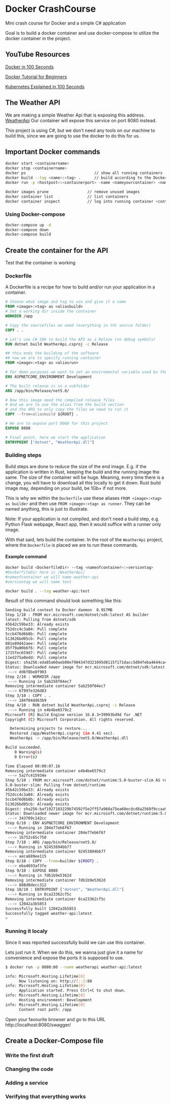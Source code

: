 # Docker CrashCourse

Mini crash course for Docker and a simple C# application

Goal is to build a docker container and use docker-compose to utilize the docker container in the project.
## YouTube Resources

[Docker in 100 Seconds](https://www.youtube.com/watch?v=Gjnup-PuquQ&ab_channel=Fireship)

[Docker Tutorial for Beginners](https://www.youtube.com/watch?v=3c-iBn73dDE&ab_channel=TechWorldwithNana)

[Kubernetes Explained in 100 Seconds](https://www.youtube.com/watch?v=PziYflu8cB8&ab_channel=Fireship)

## The Weather API

We are making a simple Weather Api that is exposing this address.
[WeatherApi](http://localhost:5000/swagger/index.html)
Our container will expose this service on port 8080 instead.

This project is using C#, but we don't need any tools on our machine to build this, since
we are going to use the docker to do this for us.

## Important Docker commands

```sh
docker start <containername>
docker stop <containername>
docker ps                              // show all running containers
docker build --tag <name>:<tag> .      // build according to the Dockerfile
docker run -p <hostpost>:<containerport> -name <nameyourcontainer> <name>:<tag>

docker images prune                 // remove unused images
docker container list               // list containers
docker container inspect            // log into running container <containername>
```

### Using Docker-compose

```sh
docker-compose up -d
docker-compose down
docker-compose build
```

## Create the container for the API

Test that the container is working

### Dockerfile

A Dockerfile is a recipe for how to build and/or run your application in a container.

```Dockerfile
# Choose what image and tag to use and give it a name
FROM <image>:<tag> as <aliasbuild>
# Set a working dir inside the container
WORKDIR /app

# Copy the sourcefiles we need (everything in tht source folder)
COPY . .

# Let's use C# SDK to build the API as a Relase (no debug symbols)
RUN dotnet build WeatherApi.csproj -c Release

## this ends the building of the software
## now we are to specify running container
FROM <image>:<tag> as <aliasrun>

# For demo purposes we want to set an enviromental variable used bu the running app
ENV ASPNETCORE_ENVIRONMENT Development

# The built release is in a subfolder
ARG /app/bin/Release/net5.0/

# Now this image need the compiled release files
# And we are to use the alias from the build section
# and the ARG to only copy the files we need to run it
COPY --from=aliasbuild ${ROOT} .

# We are to expose port 8080 for this project
EXPOSE 8080

# Final point, here we start the application
ENTRYPOINT ["dotnet", "WeatherApi.dll"]
```

### Building steps

Build steps are done to reduce the size of the end image.
E.g. if the application is written in Rust, keeping the build and the running image the same.
The size of the container will be huge. Meaning, every time there is a change, you will have to download all this locally to get it down.
Rust build image may, depending on your build, be 1Gb+ if not more.

This is why we within the `Dockerfile` use these aliases `FROM <image>:<tag> as builder` and then use `FROM <image>:<tag> as runner`. They can be named anything, this is just to illustrate.

Note: If your application is not compiled, and don't need a build step, e.g. Python Flask webpage, React app, then it would suffice with a runner only image.

With that said, lets build the container.
In the root of the `WeatherApi` project, where the `Dockerfile` is placed we are to run these commands.

#### Example command

```sh
docker build <DockerfileDir> --tag <nameofcontainer>:<versiontag>
#DockerfileDir here is /WeatherApi/
#nameofcontainer we will name weather-api
#versiontag we will name test
```

```sh
docker build . --tag weather-api:test
```

Result of this command should look something like this:

```sh
Sending build context to Docker daemon  8.957MB
Step 1/10 : FROM mcr.microsoft.com/dotnet/sdk:latest AS builder
latest: Pulling from dotnet/sdk
45b42c59be33: Already exists 
752dcc4c3a04: Pull complete 
5ccb476d6b8b: Pull complete 
513626bd05cb: Pull complete 
081e89d42aee: Pull complete 
d5f79a00b6f6: Pull complete 
1715fec659d7: Pull complete 
11ed275a0edd: Pull complete 
Digest: sha256:eda85a60aeb00e7904347d321095d8115f171dacc5d84feba4644ca4905c0204
Status: Downloaded newer image for mcr.microsoft.com/dotnet/sdk:latest
 ---> dd6f8be8f903
Step 2/10 : WORKDIR /app
 ---> Running in 5ab250f04ec7
Removing intermediate container 5ab250f04ec7
 ---> 67997e326d83
Step 3/10 : COPY . .
 ---> 184f04dd63b9
Step 4/10 : RUN dotnet build WeatherApi.csproj -c Release
 ---> Running in e4b4be6579c2
Microsoft (R) Build Engine version 16.8.3+39993bd9d for .NET
Copyright (C) Microsoft Corporation. All rights reserved.

  Determining projects to restore...
  Restored /app/WeatherApi.csproj (in 4.41 sec).
  WeatherApi -> /app/bin/Release/net5.0/WeatherApi.dll

Build succeeded.
    0 Warning(s)
    0 Error(s)

Time Elapsed 00:00:07.16
Removing intermediate container e4b4be6579c2
 ---> 5a2fc415934e
Step 5/10 : FROM mcr.microsoft.com/dotnet/runtime:5.0-buster-slim AS runner
5.0-buster-slim: Pulling from dotnet/runtime
45b42c59be33: Already exists 
752dcc4c3a04: Already exists 
5ccb476d6b8b: Already exists 
513626bd05cb: Already exists 
Digest: sha256:baf1927183229b74592f5e2ff57a960a75ea60ecdcd8a2568f9ccaa9e0554d30
Status: Downloaded newer image for mcr.microsoft.com/dotnet/runtime:5.0-buster-slim
 ---> 343709c142cc
Step 6/10 : ENV ASPNETCORE_ENVIRONMENT Development
 ---> Running in 204e77eb6f67
Removing intermediate container 204e77eb6f67
 ---> 1b752c65c750
Step 7/10 : ARG /app/bin/Release/net5.0/
 ---> Running in 92453894bb77
Removing intermediate container 92453894bb77
 ---> aeca689ee115
Step 8/10 : COPY --from=builder ${ROOT} .
 ---> eba4693af3fe
Step 9/10 : EXPOSE 8080
 ---> Running in 7db1b9e5362d
Removing intermediate container 7db1b9e5362d
 ---> 888d0decc312
Step 10/10 : ENTRYPOINT ["dotnet", "WeatherApi.dll"]
 ---> Running in 8ca23362cf5c
Removing intermediate container 8ca23362cf5c
 ---> 12042a3b5853
Successfully built 12042a3b5853
Successfully tagged weather-api:latest
>
```

### Running it localy

Since it was reported successfully build we can use this container.

Lets just run it.
When we do this, we wanna just give it a name for convenience and expose the ports it is supposed to use.

```sh
$ docker run -p 8080:80 --name weatherapi weather-api:latest

info: Microsoft.Hosting.Lifetime[0]
      Now listening on: http://[::]:80
info: Microsoft.Hosting.Lifetime[0]
      Application started. Press Ctrl+C to shut down.
info: Microsoft.Hosting.Lifetime[0]
      Hosting environment: Development
info: Microsoft.Hosting.Lifetime[0]
      Content root path: /app

```

Open your favourite browser and go to this URL
http://localhost:8080/swagger/

## Create a Docker-Compose file


### Write the first draft

### Changing the code

### Adding a service

### Verifying that everything works
